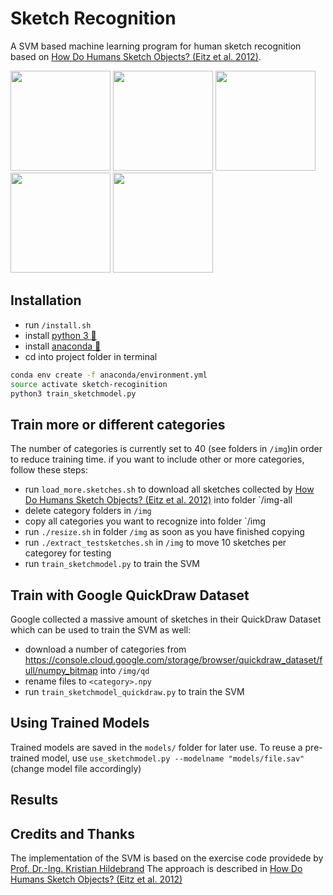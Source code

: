 # Sketch Recognition

A SVM based machine learning program for human sketch recognition based on [How Do Humans Sketch Objects? (Eitz et al. 2012)](http://cybertron.cg.tu-berlin.de/eitz/projects/classifysketch/).

<span> <img src="https://media.giphy.com/media/xThtaiAAht03JkRjFe/giphy.gif" width="160"> <img src="https://media.giphy.com/media/26DN1nteDhIcwwGOY/giphy.gif" width="160">   <img src="https://media.giphy.com/media/l1KcQRJkG8JGphV0k/giphy.gif" width="160"> <img src="https://media.giphy.com/media/xThta1euv6mW2uBFmg/giphy.gif" width="160"> <img src="https://media.giphy.com/media/xThtaoqt6cwyAVnUdy/giphy.gif" width="160">   </span>

## Installation

- run `/install.sh`
- install [python 3 :snake:](https://www.python.org/downloads/)
- install [anaconda :snake:](https://conda.io/docs/user-guide/install/index.html)
- cd into project folder in terminal
```bash
conda env create -f anaconda/environment.yml
source activate sketch-recoginition
python3 train_sketchmodel.py
```

## Train more or different categories

The number of categories is currently set to 40 (see folders in `/img`)in order to reduce training time. if you want to include other or more categories, follow these steps: 

- run `load_more.sketches.sh` to download all sketches collected by [How Do Humans Sketch Objects? (Eitz et al. 2012)](http://cybertron.cg.tu-berlin.de/eitz/projects/classifysketch/) into folder `/img-all
- delete category folders in `/img`
- copy all categories you want to recognize into folder `/img
- run `./resize.sh` in folder `/img` as soon as you have finished copying
- run `./extract_testsketches.sh` in `/img` to move 10 sketches per categorey for testing
- run `train_sketchmodel.py` to train the SVM

## Train with Google QuickDraw Dataset

Google collected a massive amount of sketches in their QuickDraw Dataset which can be used to train the SVM as well:

- download a number of categories from https://console.cloud.google.com/storage/browser/quickdraw_dataset/full/numpy_bitmap into `/img/qd`
- rename files to `<category>.npy`
- run `train_sketchmodel_quickdraw.py` to train the SVM

## Using Trained Models

Trained models are saved in the `models/` folder for later use.
To reuse a pre-trained model, use `use_sketchmodel.py --modelname "models/file.sav"` (change model file accordingly)

## Results



## Credits and Thanks

The implementation of the SVM is based on the exercise code providede by [Prof. Dr.-Ing. Kristian Hildebrand](http://hildebrand.beuth-hochschule.de/#/)
The approach is described in [How Do Humans Sketch Objects? (Eitz et al. 2012)](http://cybertron.cg.tu-berlin.de/eitz/projects/classifysketch/)